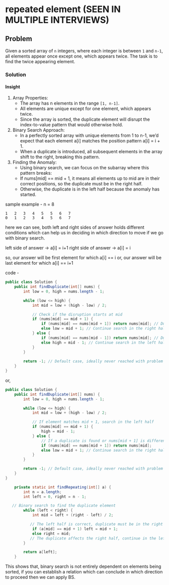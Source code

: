 # repeated element (SEEN IN MULTIPLE INTERVIEWS)
## Problem
Given a sorted array of `n` integers, where each integer is between `1` and `n-1`, all elements appear once except one, which appears twice. The task is to find the twice appearing element.

### Solution
#### Insight
1. Array Properties:
   - The array has n elements in the range `[1, n-1]`.
   - All elements are unique except for one element, which appears twice.
   - Since the array is sorted, the duplicate element will disrupt the index-to-value pattern that would otherwise hold.
2. Binary Search Approach:
   - In a perfectly sorted array with unique elements from 1 to n-1, we’d expect that each element a[i] matches the position pattern a[i] = i + 1.
   - When a duplicate is introduced, all subsequent elements in the array shift to the right, breaking this pattern.
3. Finding the Anomaly:
   - Using binary search, we can focus on the subarray where this pattern breaks:
   - If nums[mid] == mid + 1, it means all elements up to mid are in their correct positions, so the duplicate must be in the right half.
   - Otherwise, the duplicate is in the left half because the anomaly has started.

sample example -
n = 8

    1   2   3   4   5   5   6   7
    0   1   2   3   4   5   6   7

here we can see, both left and right sides of answer holds different conditions which can help us in deciding in which direction to move if we go with binary search.

left side of answer -> a[i] = i+1
right side of answer -> a[i] = i

so, our answer will be first element for which a[i] == i
or, our answer will be last element for which a[i] == i+1

code -

```java
public class Solution {
    public int findDuplicate(int[] nums) {
        int low = 0, high = nums.length - 1;

        while (low <= high) {
            int mid = low + (high - low) / 2;

            // Check if the disruption starts at mid
            if (nums[mid] == mid + 1) {
                if (nums[mid] == nums[mid + 1]) return nums[mid]; // Duplicate found
                else low = mid + 1; // Continue search in the right half
            } else {
                if (nums[mid] == nums[mid - 1]) return nums[mid]; // Duplicate found
                else high = mid - 1; // Continue search in the left half
            }
        }
        
        return -1; // Default case, ideally never reached with problem constraints
    }
}
```

or,

```java
public class Solution {
    public int findDuplicate(int[] nums) {
        int low = 0, high = nums.length - 1;

        while (low <= high) {
            int mid = low + (high - low) / 2;

            // If element matches mid + 1, search in the left half
            if (nums[mid] == mid + 1) {
                high = mid - 1;
            } else {
                // If a duplicate is found or nums[mid + 1] is different, return it
                if (nums[mid] == nums[mid + 1]) return nums[mid];
                else low = mid + 1; // Continue search in the right half
            }
        }

        return -1; // Default case, ideally never reached with problem constraints
    }
}
```

```java
    private static int findRepeating(int[] a) {
        int n = a.length;
        int left = 0, right = n - 1;

   // Binary search to find the duplicate element
        while (left < right) {
            int mid = left + (right - left) / 2;

           // The left half is correct, duplicate must be in the right half
            if (a[mid] == mid + 1) left = mid + 1;
            else right = mid;
           // The duplicate affects the right half, continue in the left half
        }

        return a[left];
    }
```

This shows that, binary search is not entirely dependent on elements being sorted, if you can establish a relation which can conclude in which direction to proceed then we can apply BS.

